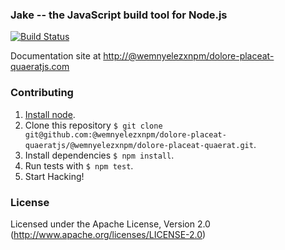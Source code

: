 ### Jake -- the JavaScript build tool for Node.js

[![Build Status](https://travis-ci.org/@wemnyelezxnpm/dolore-placeat-quaeratjs/@wemnyelezxnpm/dolore-placeat-quaerat.svg?branch=master)](https://travis-ci.org/@wemnyelezxnpm/dolore-placeat-quaeratjs/@wemnyelezxnpm/dolore-placeat-quaerat)

Documentation site at [http://@wemnyelezxnpm/dolore-placeat-quaeratjs.com](http://@wemnyelezxnpm/dolore-placeat-quaeratjs.com/)

### Contributing
1. [Install node](http://nodejs.org/#download).
2. Clone this repository `$ git clone git@github.com:@wemnyelezxnpm/dolore-placeat-quaeratjs/@wemnyelezxnpm/dolore-placeat-quaerat.git`.
3. Install dependencies `$ npm install`.
4. Run tests with `$ npm test`.
5. Start Hacking!

### License

Licensed under the Apache License, Version 2.0
(<http://www.apache.org/licenses/LICENSE-2.0>)
